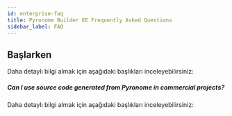 ```yaml
---
id: enterprise-faq
title: Pyronome Builder EE Frequently Asked Questions
sidebar_label: FAQ
---
```


<a id="aHeaderMenuAnchor" data-header-menu="Docs"></a>

## Başlarken
Daha detaylı bilgi almak için aşağıdaki başlıkları inceleyebilirsiniz:

##### Can I use source code generated from Pyronome in commercial projects?
Daha detaylı bilgi almak için aşağıdaki başlıkları inceleyebilirsiniz: